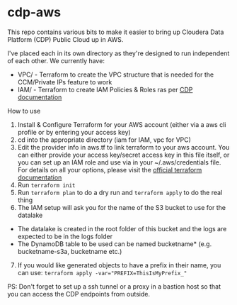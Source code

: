 # cdp-aws
 
This repo contains various bits to make it easier to bring up Cloudera Data Platform (CDP) Public Cloud up in AWS.

I've placed each in its own directory as they're designed to run independent of each other.  We currently have:
- VPC/ - Terraform to create the VPC structure that is needed for the CCM/Private IPs feature to work
- IAM/ - Terraform to create IAM Policies & Roles ras per [CDP documentation](https://docs.cloudera.com/management-console/cloud/environments/topics/mc-idbroker-minimum-setup.html)

How to use

1. Install & Configure Terraform for your AWS account (either via a aws cli profile or by entering your access key)
2. cd into the appropriate directory (iam for IAM, vpc for VPC)
3. Edit the provider info in aws.tf to link terraform to your aws account.  You can either provide your access key/secret access key in this file itself, or you can set up an IAM role and use via in your ~/.aws/credentials file.  For details on all your options, please visit the [official terraform documentation](https://www.terraform.io/docs/providers/aws/index.html)
4. Run `terraform init` 
5. Run `terraform plan` to do a dry run and `terraform apply` to do the real thing
6. The IAM setup will ask you for the name of the S3 bucket to use for the datalake
 - The datalake is created in the root folder of this bucket and the logs are expected to be in the logs folder 
 - The DynamoDB table to be used can be named bucketname* (e.g. bucketname-s3a, bucketname etc.)
7. If you would like generated objects to have a prefix in their name, you can use:
   `terraform apply -var="PREFIX=ThisIsMyPrefix_"`
   
 PS: Don't forget to set up a ssh tunnel or a proxy in a bastion host so that you can access the CDP endpoints from outside.
